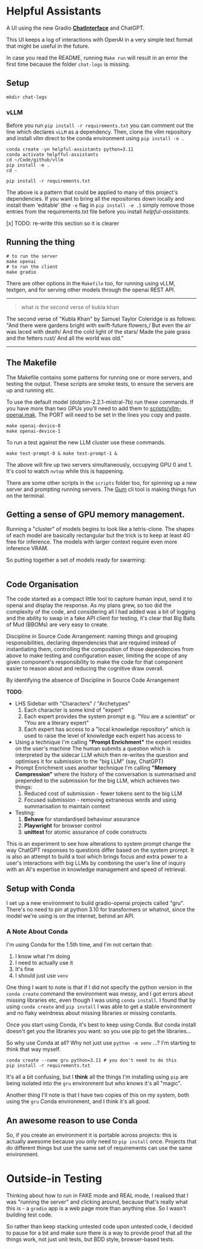 # Helpful Assistants
A UI using the new Gradio [**ChatInterface**](https://gradio.app/docs/chatinterface) and ChatGPT.

This UI keeps a log of interactions with OpenAI in a very simple text format that
might be useful in the future.

In case you read the README, running `Make run` will result in an error the first time
because the folder `chat-logs` is missing.

## Setup

```shell
mkdir chat-logs
```

### vLLM

Before you run `pip install -r requirements.txt` you can comment out the line
which declares `vLLM` as a dependency. Then, clone the vllm repository and 
install vllm direct to the conda environment using `pip install -e .`

```
conda create -yn helpful-assistants python=3.11
conda activate helpfful-assistants
cd ~/Code/github/vllm
pip install -e .
cd -

pip install -r requirements.txt
```

The above is a pattern that could be applied to many of this project's dependencies.
If you want to bring all the repositories down locally and install them 'editable' (the `-e` flag in `pip install -e .`) simply remove those entries from the requirements.txt file before you install _helpful-assistants_.

[x] TODO: re-write this section so it is clearer



## Running the thing

```shell
# to run the server
make openai
# to run the client
make gradio
```

There are other options in the `Makefile` too, for running using
vLLM, textgen, and for serving other models through the openai REST API.


---

>what is the second verse of kubla khan

The second verse of "Kubla Khan" by Samuel Taylor Coleridge is as follows:
"And there were gardens bright with swift-future flowers,/ But even the air was laced with death/ And the cold light of the stars/ Made the pale grass and the fetters rust/ And all the world was old."
    

---


## The Makefile

The Makefile contains some patterns for running one or more servers, and testing the output.
These scripts are smoke tests, to ensure the servers are up and running etc.

To use the default model (dolphin-2.2.1-mistral-7b) run these commands. If you have more than two GPUs
you'll need to add them to [scripts/vllm-openai.mak](scripts/vllm-openai.mak). The PORT will need to be
set in the lines you copy and paste.
```
make openai-device-0
make openai-device-1
```

To run a test against the new LLM cluster use these commands.

```
make test-prompt-0 & make test-prompt-1 &
```

The above will fire up two servers simultaneously, occupying GPU 0 and 1. It's cool to watch
`nvtop` while this is happening.

There are some other scripts in the `scripts` folder too, for spinning up a new server and prompting running servers. The [Gum](https://github.com/charmbracelet/gum) cli tool is making things fun on the terminal.

## Getting a sense of GPU memory management.

Running a "cluster" of models begins to look like a tetris-clone. The shapes of each model are basically rectangular
but the trick is to keep at least 4G free for inference. The models with larger context require even more inference
VRAM.

So putting together a set of models ready for swarming:

```

```

## Code Organisation

The code started as a compact little tool to capture human input, send it to openai and display the response. As my
plans grew, so too did the complexity of the code, and considering all I had added was a bit of logging and the
ability to swap in a fake API client for testing, it's clear that Big Balls of Mud (BBOMs) are very easy to create.

Discipline in Source Code Arrangement: naming things and grouping responsibilities, declaring dependencies that are
required instead of instantiating them, controlling the composition of those dependencies from above to make testing
and configuration easier, limiting the scope of any given component's responsibility to make the code for that component
easier to reason about and reducing the cognitive draw overall.

By identifying the absence of Discipline in Source Code Arrangement

**TODO**:
* LHS Sidebar with "Characters" / "Archetypes"
  1. Each character is some kind of "expert"
  2. Each expert provides the system prompt e.g. "You are a scientist" or "You are a literary expert"
  3. Each expert has access to a "local knowledge repository" which is used to raise the level of knowledge each expert has access to
* Using a technique I'm calling **"Prompt Enrichment"** the expert resides on the user's machine
  The human submits a question which is interpreted by the sidecar LLM which then re-writes the question and optimises
  it for submission to the "big LLM" (say, ChatGPT)
* Prompt Enrichment uses another technique I'm calling **"Memory Compression"** where the history of the conversation is
  summarised and prepended to the submission for the big LLM, which achieves two things:
  1. Reduced cost of submission - fewer tokens sent to the big LLM
  2. Focused submission - removing extraneous words and using summarisation to maintain context 
* Testing:
  1. **Behave** for standardised behaviour assurance
  2. **Playwright** for browser control
  3. **unittest** for atomic assurance of code constructs

This is an experiment to see how alterations to system prompt change the way ChatGPT responses to questions differ
based on the system prompt. It is also an attempt to build a tool which brings focus and extra power to a user's
interactions with big LLMs by combining the user's line of inquiry with an AI's expertise in knowledge management and
speed of retrieval.

## Setup with Conda

I set up a new environment to build gradio-openai projects called "gru".
There's no need to pin at python 3.10 for transformers or whatnot, since
the model we're using is on the internet, behind an API.

### A Note About Conda

I'm using Conda for the 1.5th time, and I'm not certain that:
1. I know what I'm doing
2. I need to actually use it
3. It's fine
4. I should just use `venv`

One thing I want to note is that if I did not specify the python version
in the `conda create` command the environment was messy, and I got errors
about missing libraries etc, even though I was using `conda install`. I 
found that by using `conda create` and `pip install` I was able to get a
stable environment and no flaky weirdness about missing libraries or missing
constants.

Once you start using Conda, it's best to keep using Conda. But conda install 
doesn't get you the libraries you want: so you use pip to get the libraries...

So why use Conda at all? Why not just use `python -m venv` ...? I'm starting to 
think that way myself.

```shell
conda create --name gru python=3.11 # you don't need to do this
pip install -r requirements.txt
```

It's all a bit confusing, but I **think** all the things I'm installing using `pip`
are being isolated into the `gru` environment but who knows it's all "magic".

Another thing I'll note is that I have two copies of this on my system, both using 
the `gru` Conda environment, and I think it's all good.

## An awesome reason to use Conda
So, if you create an environment it is portable across projects: this is actually
awesome because you only need to `pip install` once. Projects that do different things
but use the same set of requirements can use the same environment.

# Outside-in Testing
Thinking about how to run in FAKE mode and REAL mode, I realised that I was "running 
the server" and clicking around, because that's really what this is - a `gradio` app
is a web page more than anything else. So I wasn't building test code.

So rather than keep stacking untested code upon untested code, I decided to pause for
a bit and make sure there is a way to provide proof that all the things work, not
just unit tests, but BDD style, browser-based tests.
